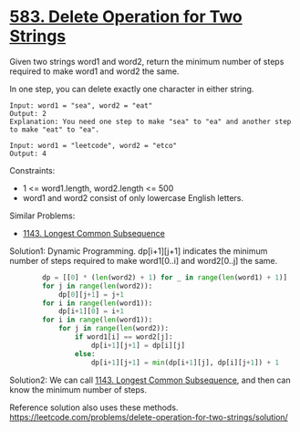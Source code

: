 # [583. Delete Operation for Two Strings](https://leetcode.com/problems/delete-operation-for-two-strings/)

Given two strings word1 and word2, return the minimum number of steps required to make word1 and word2 the same.

In one step, you can delete exactly one character in either string.

```
Input: word1 = "sea", word2 = "eat"
Output: 2
Explanation: You need one step to make "sea" to "ea" and another step to make "eat" to "ea".

Input: word1 = "leetcode", word2 = "etco"
Output: 4
```

Constraints:

- 1 <= word1.length, word2.length <= 500
- word1 and word2 consist of only lowercase English letters.

Similar Problems:

- [1143. Longest Common Subsequence](https://leetcode.com/problems/longest-common-subsequence/)


Solution1: Dynamic Programming. dp[i+1][j+1] indicates the minimum number of steps required to make word1[0..i] and word2[0..j] the same.

```python
        dp = [[0] * (len(word2) + 1) for _ in range(len(word1) + 1)]
        for j in range(len(word2)):
            dp[0][j+1] = j+1
        for i in range(len(word1)):
            dp[i+1][0] = i+1
        for i in range(len(word1)):
            for j in range(len(word2)):
                if word1[i] == word2[j]:
                    dp[i+1][j+1] = dp[i][j]
                else:
                    dp[i+1][j+1] = min(dp[i+1][j], dp[i][j+1]) + 1
```

Solution2: We can call [1143. Longest Common Subsequence](https://leetcode.com/problems/longest-common-subsequence/), and then can know the minimum number of steps.


Reference solution also uses these methods. https://leetcode.com/problems/delete-operation-for-two-strings/solution/

